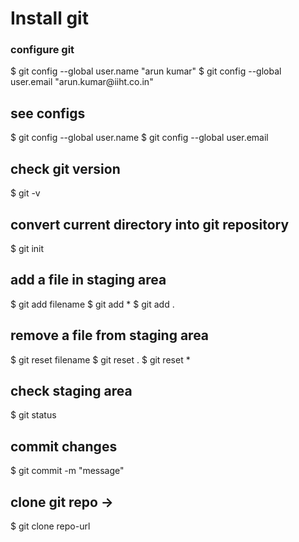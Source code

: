 # Install git

<h3>configure git</h3>
$ git config --global user.name "arun kumar"
$ git config --global user.email "arun.kumar@iiht.co.in"

## see configs
$ git config --global user.name
$ git config --global user.email


## check git version
$ git -v

## convert current directory into git repository
$ git init

## add a file in staging area
$ git add filename
$ git add *
$ git add .  

## remove a file from staging area
$ git reset filename
$ git reset .
$ git reset *

## check staging area
$ git status


## commit changes
$ git commit -m "message"


## clone git repo ->
$ git clone repo-url 



